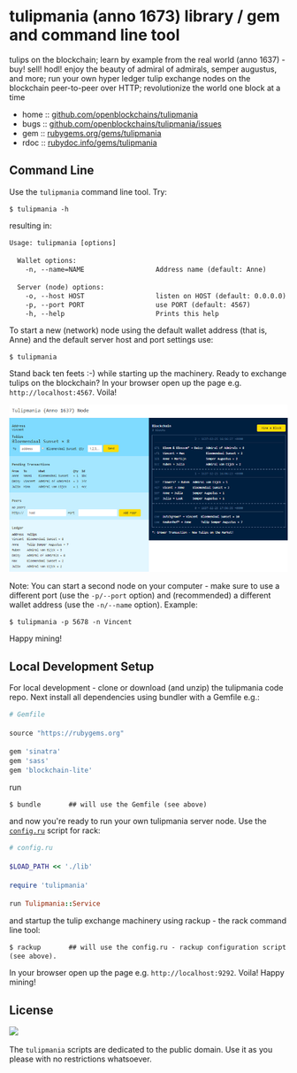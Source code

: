 # tulipmania (anno 1673) library / gem and command line tool


tulips on the blockchain; learn by example from the real world (anno 1637) - buy! sell! hodl! enjoy the beauty of admiral of admirals, semper augustus, and more;
run your own hyper ledger tulip exchange nodes on the blockchain peer-to-peer over HTTP; revolutionize the world one block at a time


* home  :: [github.com/openblockchains/tulipmania](https://github.com/openblockchains/tulipmania)
* bugs  :: [github.com/openblockchains/tulipmania/issues](https://github.com/openblockchains/tulipmania/issues)
* gem   :: [rubygems.org/gems/tulipmania](https://rubygems.org/gems/tulipmania)
* rdoc  :: [rubydoc.info/gems/tulipmania](http://rubydoc.info/gems/tulipmania)



## Command Line

Use the `tulipmania` command line tool. Try:

```
$ tulipmania -h     
```

resulting in:

```
Usage: tulipmania [options]

  Wallet options:
    -n, --name=NAME                  Address name (default: Anne)

  Server (node) options:
    -o, --host HOST                  listen on HOST (default: 0.0.0.0)
    -p, --port PORT                  use PORT (default: 4567)
    -h, --help                       Prints this help
```

To start a new (network) node using the default wallet
address (that is, Anne) and the default server host and port settings
use:

```
$ tulipmania
```

Stand back ten feets :-) while starting up the machinery.
Ready to exchange tulips on the blockchain?
In your browser open up the page e.g. `http://localhost:4567`. Voila!

![](tulipmania.png)



Note: You can start a second node on your computer -
make sure to use a different port (use the `-p/--port` option)
and (recommended)
a different wallet address (use the `-n/--name` option).
Example:

```
$ tulipmania -p 5678 -n Vincent
```

Happy mining!



## Local Development Setup

For local development - clone or download (and unzip) the tulipmania code repo.
Next install all dependencies using bundler with a Gemfile e.g.:

``` ruby
# Gemfile

source "https://rubygems.org"

gem 'sinatra'
gem 'sass'
gem 'blockchain-lite'
```

run

```
$ bundle       ## will use the Gemfile (see above)
```

and now you're ready to run your own tulipmania server node. Use the [`config.ru`](config.ru) script for rack:

``` ruby
# config.ru

$LOAD_PATH << './lib'

require 'tulipmania'

run Tulipmania::Service
```

and startup the tulip exchange machinery using rackup - the rack command line tool:

```
$ rackup       ## will use the config.ru - rackup configuration script (see above).
```

In your browser open up the page e.g. `http://localhost:9292`. Voila! Happy mining!


## License

![](https://publicdomainworks.github.io/buttons/zero88x31.png)

The `tulipmania` scripts are dedicated to the public domain.
Use it as you please with no restrictions whatsoever.
